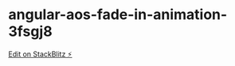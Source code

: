 # angular-aos-fade-in-animation-3fsgj8

[Edit on StackBlitz ⚡️](https://stackblitz.com/edit/angular-aos-fade-in-animation-ykttrv)